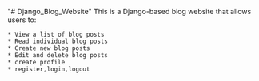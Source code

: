 "# Django_Blog_Website" 
This is a Django-based blog website that allows users to:

    * View a list of blog posts
    * Read individual blog posts
    * Create new blog posts 
    * Edit and delete blog posts 
    * create profile
    * register,login,logout
    
